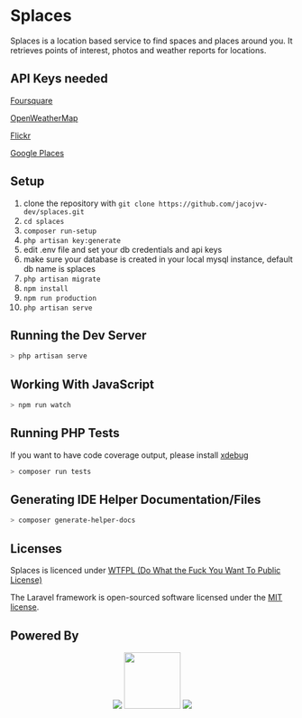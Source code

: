 # Splaces

Splaces is a location based service to find spaces and places around you. It retrieves points of interest, photos and weather reports for locations.

## API Keys needed

[Foursquare](https://developer.foursquare.com/)

[OpenWeatherMap](https://openweathermap.org/api)

[Flickr](https://www.flickr.com/services/api/)

[Google Places](https://developers.google.com/places/)

## Setup

1. clone the repository with `git clone https://github.com/jacojvv-dev/splaces.git`
2. `cd splaces`
3. `composer run-setup`
4. `php artisan key:generate`
5. edit .env file and set your db credentials and api keys
6. make sure your database is created in your local mysql instance, default db name is splaces
7. `php artisan migrate`
8. `npm install`
9. `npm run production`
10. `php artisan serve`

## Running the Dev Server

```bash
> php artisan serve
```

## Working With JavaScript

```bash
> npm run watch
```

## Running PHP Tests

If you want to have code coverage output, please install [xdebug](https://xdebug.org/)

```bash
> composer run tests
```

## Generating IDE Helper Documentation/Files

```bash
> composer generate-helper-docs
```

## Licenses

Splaces is licenced under [WTFPL (Do What the Fuck You Want To Public License)](http://www.wtfpl.net/about/)

The Laravel framework is open-sourced software licensed under the [MIT license](https://opensource.org/licenses/MIT).

## Powered By

<p align="center">
<img src="https://laravel.com/assets/img/components/logo-laravel.svg">
<img width="100" src="https://vuejs.org/images/logo.png">
<img src="https://bulma.io/images/made-with-bulma.png">
</p>




